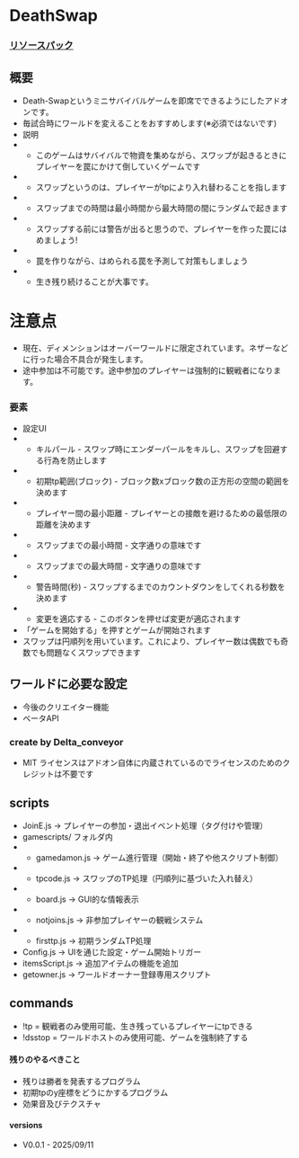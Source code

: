 # DeathSwap
### [リソースパック](https://github.com/TVnoob/D_S-RE)
## 概要
- Death-Swapというミニサバイバルゲームを即席でできるようにしたアドオンです。
- 毎試合時にワールドを変えることをおすすめします(※必須ではないです)
- 説明
- - このゲームはサバイバルで物資を集めながら、スワップが起きるときにプレイヤーを罠にかけて倒していくゲームです
- - スワップというのは、プレイヤーがtpにより入れ替わることを指します
- - スワップまでの時間は最小時間から最大時間の間にランダムで起きます
- - スワップする前には警告が出ると思うので、プレイヤーを作った罠にはめましょう!
- - 罠を作りながら、はめられる罠を予測して対策もしましょう
- - 生き残り続けることが大事です。
# 注意点
- 現在、ディメンションはオーバーワールドに限定されています。ネザーなどに行った場合不具合が発生します。
- 途中参加は不可能です。途中参加のプレイヤーは強制的に観戦者になります。
### 要素
- 設定UI
- - キルパール - スワップ時にエンダーパールをキルし、スワップを回避する行為を防止します
- - 初期tp範囲(ブロック) - ブロック数xブロック数の正方形の空間の範囲を決めます
- - プレイヤー間の最小距離 - プレイヤーとの接敵を避けるための最低限の距離を決めます
- - スワップまでの最小時間 - 文字通りの意味です
- - スワップまでの最大時間 - 文字通りの意味です
- - 警告時間(秒) - スワップするまでのカウントダウンをしてくれる秒数を決めます
- - 変更を適応する - このボタンを押せば変更が適応されます
- 「ゲームを開始する」を押すとゲームが開始されます
- スワップは円順列を用いています。これにより、プレイヤー数は偶数でも奇数でも問題なくスワップできます
## ワールドに必要な設定
- 今後のクリエイター機能
- ベータAPI
### create by Delta_conveyor
- MIT ライセンスはアドオン自体に内蔵されているのでライセンスのためのクレジットは不要です
## scripts
- JoinE.js → プレイヤーの参加・退出イベント処理（タグ付けや管理）
- gamescripts/ フォルダ内
- - gamedamon.js → ゲーム進行管理（開始・終了や他スクリプト制御）
- - tpcode.js → スワップのTP処理（円順列に基づいた入れ替え）
- - board.js → GUI的な情報表示
- - notjoins.js → 非参加プレイヤーの観戦システム
- - firsttp.js → 初期ランダムTP処理
- Config.js → UIを通じた設定・ゲーム開始トリガー
- itemsScript.js → 追加アイテムの機能を追加
- getowner.js → ワールドオーナー登録専用スクリプト
## commands
- !tp = 観戦者のみ使用可能、生き残っているプレイヤーにtpできる
- !dsstop = ワールドホストのみ使用可能、ゲームを強制終了する

#### 残りのやるべきこと
- 残りは勝者を発表するプログラム
- 初期tpのy座標をどうにかするプログラム
- 効果音及びテクスチャ

#### versions
- V0.0.1 - 2025/09/11